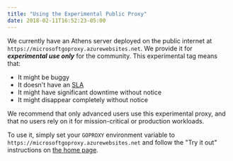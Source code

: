 ```yaml
---
title: "Using the Experimental Public Proxy"
date: 2018-02-11T16:52:23-05:00
---
```


We currently have an Athens server deployed on the public internet at `https://microsoftgoproxy.azurewebsites.net`. We provide it for **_experimental use only_** for the community. This experimental tag means that:

- It might be buggy
- It doesn't have an [SLA](https://en.wikipedia.org/wiki/Service-level_agreement)
- It might have significant downtime without notice
- It might disappear completely without notice

We recommend that only advanced users use this experimental proxy, and that no users rely on it for mission-critical or production workloads.

To use it, simply set your `GOPROXY` environment variable to `https://microsoftgoproxy.azurewebsites.net` and follow the "Try it out" instructions on [the home page](/).
